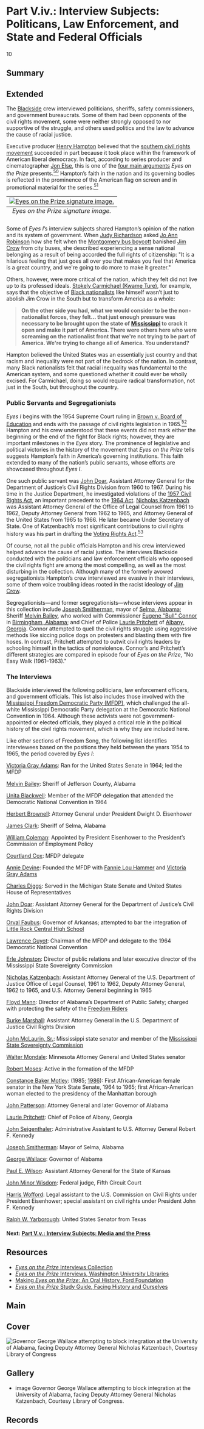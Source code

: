 # Part V.iv.: Interview Subjects: Politicans, Law Enforcement, and State and Federal Officials

10

## Summary

## Extended

The [Blackside](/2-making-television-history#Blackside) crew interviewed politicians, sheriffs, safety commissioners, and government bureaucrats. Some of them had been opponents of the civil rights movement, some were neither strongly opposed to nor supportive of the struggle, and others used politics and the law to advance the cause of racial justice. 

Executive producer [Henry Hampton](/2-making-television-history#HenryHampton) believed that the [southern civil rights movement](https://americanarchive.org/exhibits/civil-rights) succeeded in part because it took place within the framework of American liberal democracy. In fact, according to series producer and cinematographer [Jon Else](/2-making-television-history#JonElse), this is one of the [four main arguments](/2-making-television-history#Arguments) *Eyes on the Prize* presents.[<sup>50</sup>](/exhibits/eotp/notes#50) Hampton’s faith in the nation and its governing bodies is reflected in the prominence of the American flag on screen and in promotional material for the series.[<sup>51</sup>](/exhibits/eotp/notes#51)

<table class="exhibit-image">
<caption align="bottom" class="exhibit-caption"><em>Eyes on the Prize signature image.</caption>
<tr><td><a href="https://s3.amazonaws.com/americanarchive.org/exhibits/eotp_promo_image.jpg" target="_blank"><img src="https://s3.amazonaws.com/americanarchive.org/exhibits/eotp_promo_image.jpg" alt="Eyes on the Prize signature image."/></a></td></tr>
</table>

Some of *Eyes I*’s interview subjects shared Hampton’s opinion of the nation and its system of government. When [Judy Richardson](/2-making-television-history#JudyRichardson) asked [Jo Ann Robinson](https://americanarchive.org/catalog/cpb-aacip-151-wh2d796b02?start=1505.79&end=1551.67http://americanarchive.org/catalog/cpb-aacip_151-wh2d796b02#at_1508_s) how she felt when the [Montgomery bus boycott](https://kinginstitute.stanford.edu/liberation-curriculum/create-your-own-classroom-activity/montgomery-bus-boycott) banished [Jim Crow](https://www.pbs.org/wgbh/americanexperience/features/freedom-riders-jim-crow-laws/) from city buses, she described experiencing a sense national belonging as a result of being accorded the full rights of citizenship: "It is a hilarious feeling that just goes all over you that makes you feel that America is a great country, and we're going to do more to make it greater."

Others, however, were more critical of the nation, which they felt did not live up to its professed ideals. [Stokely Carmichael (Kwame Ture)](https://americanarchive.org/catalog/cpb-aacip-151-7659c6sr1g?start=1319.25&end=1351.55), for example, says that the objective of [Black nationalists](https://kinginstitute.stanford.edu/encyclopedia/black-nationalism) like himself wasn’t just to abolish Jim Crow in the South but to transform America as a whole:

>**On the other side you had, what we would consider to be the non-nationalist forces, they felt… that just enough pressure was necessary to be brought upon the state of [Mississippi](https://civilrightstrail.com/state/mississippi/) to crack it open and make it part of America. There were others here who were screaming on the nationalist front that we're not trying to be part of America. We're trying to change all of America. You understand?** 

Hampton believed the United States was an essentially just country and that racism and inequality were not part of the bedrock of the nation. In contrast, many Black nationalists felt that racial inequality was fundamental to the American system, and some questioned whether it could ever be wholly excised. For Carmichael, doing so would require radical transformation, not just in the South, but throughout the country.

### Public Servants and Segregationists

*Eyes I* begins with the 1954 Supreme Court ruling in [Brown v. Board of Education](https://www.oyez.org/cases/1940-1955/347us483) and ends with the passage of civil rights legislation in 1965.[<sup>52</sup>](/exhibits/eotp/notes#52) Hampton and his crew understood that these events did not mark either the beginning or the end of the fight for Black rights; however, they are important milestones in the *Eyes* story. The prominence of legislative and political victories in the history of the movement that *Eyes on the Prize* tells suggests Hampton’s faith in America’s governing institutions. This faith extended to many of the nation’s public servants, whose efforts are showcased throughout *Eyes I*.  

One such public servant was [John Doar](https://americanarchive.org/catalog/cpb-aacip_151-dr2p55f743), Assistant Attorney General for the Department of Justice’s Civil Rights Division from 1960 to 1967. During his time in the Justice Department, he investigated violations of the [1957 Civil Rights Act](https://www.eisenhowerlibrary.gov/research/online-documents/civil-rights-act-1957), an important precedent to the [1964 Act](https://www.ourdocuments.gov/doc.php?flash=false&doc=97). [Nicholas Katzenbach](https://americanarchive.org/catalog/cpb-aacip_151-dn3zs2m30f) was Assistant Attorney General of the Office of Legal Counsel from 1961 to 1962, Deputy Attorney General from 1962 to 1965, and Attorney General of the United States from 1965 to 1966. He later became Under Secretary of State. One of Katzenbach’s most significant contributions to civil rights history was his part in drafting the [Voting Rights Act](https://www.ourdocuments.gov/doc.php?flash=false&doc=100).[<sup>53</sup>](/exhibits/eotp/notes#53)

Of course, not all the public officials Hampton and his crew interviewed helped advance the cause of racial justice. The interviews Blackside conducted with the politicians and law enforcement officials who opposed the civil rights fight are among the most compelling, as well as the most disturbing in the collection. Although many of the formerly avowed segregationists Hampton’s crew interviewed are evasive in their interviews, some of them voice troubling ideas rooted in the racist ideology of [Jim Crow](https://www.pbs.org/wgbh/americanexperience/features/freedom-riders-jim-crow-laws/). 

Segregationists—and former segregationists—whose interviews appear in this collection include [Joseph Smitherman](https://americanarchive.org/catalog/cpb-aacip_151-m03xs5k88f), mayor of [Selma, Alabama](https://civilrightstrail.com/destination/selma/); Sheriff [Melvin Bailey](https://americanarchive.org/catalog/cpb-aacip_151-4f1mg7gg86), who worked with Commissioner [Eugene "Bull" Connor](https://kinginstitute.stanford.edu/encyclopedia/connor-theophilus-eugene-bull) in [Birmingham, Alabama](https://civilrightstrail.com/destination/birmingham/); and Chief of Police [Laurie Pritchett](https://americanarchive.org/catalog/cpb-aacip_151-sq8qb9w27j) of [Albany, Georgia](https://civilrightstrail.com/destination/albany/). Connor attempted to quell the civil rights struggle using aggressive methods like siccing police dogs on protesters and blasting them with fire hoses. In contrast, Pritchett attempted to outwit civil rights leaders by schooling himself in the tactics of nonviolence. Connor’s and Pritchett’s different strategies are compared in episode four of *Eyes on the Prize*, "No Easy Walk (1961–1963)." 

### The Interviews

Blackside interviewed the following politicians, law enforcement officers, and government officials. This list also includes those involved with the [Mississippi Freedom Democratic Party (MFDP)](https://snccdigital.org/inside-sncc/alliances-relationships/mfdp/), which challenged the all-white Mississippi Democratic Party delegation at the Democratic National Convention in 1964. Although these activists were not government-appointed or elected officials, they played a critical role in the political history of the civil rights movement, which is why they are included here.

Like other sections of Freedom Song, the following list identifies interviewees based on the positions they held between the years 1954 to 1965, the period covered by *Eyes I*:

[Victoria Gray Adams](https://americanarchive.org/catalog/cpb-aacip_151-rf5k931t3g): Ran for the United States Senate in 1964; led the MFDP

[Melvin Bailey](https://americanarchive.org/catalog/cpb-aacip_151-4f1mg7gg86): Sheriff of Jefferson County, Alabama 

[Unita Blackwell](https://americanarchive.org/catalog/cpb-aacip_151-0r9m32nw0m): Member of the MFDP delegation that attended the Democratic National Convention in 1964 

[Herbert Brownell](https://americanarchive.org/catalog/cpb-aacip_151-mg7fq9r17b): Attorney General under President Dwight D. Eisenhower

[James Clark](https://americanarchive.org/catalog/cpb-aacip_151-q814m92882): Sheriff of Selma, Alabama 

[William Coleman](https://americanarchive.org/catalog/cpb-aacip_151-fq9q23rr30): Appointed by President Eisenhower to the President’s Commission of Employment Policy

[Courtland Cox](https://americanarchive.org/catalog/cpb-aacip_151-9z9086402c): MFDP delegate

[Annie Devine](https://americanarchive.org/catalog/cpb-aacip_151-t14th8ch9f): Founded the MFDP with [Fannie Lou Hammer](https://www.blackpast.org/african-american-history/hamer-fannie-lou-1917-1977/) and [Victoria Gray Adams](https://americanarchive.org/catalog/cpb-aacip_151-rf5k931t3g)

[Charles Diggs](https://americanarchive.org/catalog/cpb-aacip_151-p843r0qr6v): Served in the Michigan State Senate and United States House of Representatives

[John Doar](https://americanarchive.org/catalog/cpb-aacip_151-dr2p55f743): Assistant Attorney General for the Department of Justice’s Civil Rights Division

[Orval Faubus](https://americanarchive.org/catalog/cpb-aacip_151-0k26970k16): Governor of Arkansas; attempted to bar the integration of [Little Rock Central High School](https://civilrightstrail.com/attraction/little-rock-central-high-school-national-historic-site/) 

[Lawrence Guyot](https://americanarchive.org/catalog/cpb-aacip_151-zk55d8ph2n): Chairman of the MFDP and delegate to the 1964 Democratic National Convention

[Erle Johnston](https://americanarchive.org/catalog/cpb-aacip_151-sx6445jc50): Director of public relations and later executive director of the Mississippi State Sovereignty Commission

[Nicholas Katzenbach](https://americanarchive.org/catalog/cpb-aacip_151-dn3zs2m30f): Assistant Attorney General of the U.S. Department of Justice Office of Legal Counsel, 1961 to 1962, Deputy Attorney General, 1962 to 1965, and U.S. Attorney General beginning in 1965

[Floyd Mann](https://americanarchive.org/catalog/cpb-aacip_151-445h99016j): Director of Alabama’s Department of Public Safety; charged with protecting the safety of the [Freedom Riders](https://www.blackpast.org/african-american-history/freedom-rides-1961/)

[Burke Marshall](https://americanarchive.org/catalog/cpb-aacip_151-0g3gx45d8p): Assistant Attorney General in the U.S. Department of Justice Civil Rights Division

[John McLaurin, Sr.](https://americanarchive.org/catalog/cpb-aacip_151-vq2s46j393): Mississippi state senator and member of the [Mississippi State Sovereignty Commission](https://da.mdah.ms.gov/sovcom/) 

[Walter Mondale](https://americanarchive.org/catalog/cpb-aacip_151-m61bk17k5k): Minnesota Attorney General and United States senator

[Robert Moses](https://americanarchive.org/catalog/cpb-aacip_151-6w9668989m): Active in the formation of the MFDP

[Constance Baker Motley](https://americanarchive.org/catalog/cpb-aacip_151-3775t3gn95): (1985; [1986](https://americanarchive.org/catalog/cpb-aacip_151-zg6g15vc0r)): First African-American female senator in the New York State Senate, 1964 to 1965; first African-American woman elected to the presidency of the Manhattan borough

[John Patterson](https://americanarchive.org/catalog/cpb-aacip_151-2804x5550f): Attorney General and later Governor of Alabama

[Laurie Pritchett](https://americanarchive.org/catalog/cpb-aacip_151-sq8qb9w27j): Chief of Police of Albany, Georgia 

[John Seigenthaler](https://americanarchive.org/catalog/cpb-aacip_151-h707w68144): Administrative Assistant to U.S. Attorney General Robert F. Kennedy

[Joseph Smitherman](https://americanarchive.org/catalog/cpb-aacip_151-m03xs5k88f): Mayor of Selma, Alabama

[George Wallace](https://americanarchive.org/catalog/cpb-aacip_151-pr7mp4wh8k): Governor of Alabama

[Paul E. Wilson](https://americanarchive.org/catalog/cpb-aacip_151-x921c1vj22): Assistant Attorney General for the State of Kansas

[John Minor Wisdom](https://americanarchive.org/catalog/cpb-aacip_151-sn00z71x30): Federal judge, Fifth Circuit Court 

[Harris Wofford](https://americanarchive.org/catalog/cpb-aacip_151-nv9959d525): Legal assistant to the U.S. Commission on Civil Rights under President Eisenhower; special assistant on civil rights under President John F. Kennedy 

[Ralph W. Yarborough](https://americanarchive.org/catalog/cpb-aacip_151-j38kd1rd2f): United States Senator from Texas


#### Next: [Part V.v.: Interview Subjects: Media and the Press](/exhibits/eotp/5-5-media)

## Resources

- [*Eyes on the Prize* Interviews Collection](https://americanarchive.org/special_collections/eotp-i-interviews)
- [*Eyes on the Prize* Interviews, Washington University Libraries](http://digital.wustl.edu/eyesontheprize/)
- [Making *Eyes on the Prize*: An Oral History, Ford Foundation](https://www.fordfoundation.org/just-matters/ford-forum/making-eyes-on-the-prize-an-oral-history/)
- [*Eyes on the Prize* Study Guide, Facing History and Ourselves](https://www.facinghistory.org/books-borrowing/eyes-prize-americas-civil-rights-movement)

## Main

## Cover
  <img title="Cover Image" alt="Governor George Wallace attempting to block integration at the University of Alabama, facing Deputy Attorney General Nicholas Katzenbach, Courtesy Library of Congress" src="https://s3.amazonaws.com/americanarchive.org/exhibits/Wallace_Katzenbach_square.jpg">

## Gallery

  - <a class="type">image</a>
<a class="caption-text">Governor George Wallace attempting to block integration at the University of Alabama, facing Deputy Attorney General Nicholas Katzenbach, Courtesy Library of Congress.</a>
    <img alt="" src="https://s3.amazonaws.com/americanarchive.org/exhibits/Wallace_Katzenbach_original.jpg">


## Records
